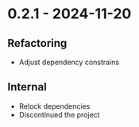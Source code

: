 # 0.2.1 - 2024-11-20

## Refactoring
* Adjust dependency constrains

## Internal
* Relock dependencies
* Discontinued the project
